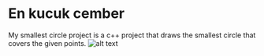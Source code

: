 # En kucuk cember
 My smallest circle project is a c++ project that draws the smallest circle that covers the given points.
 ![alt text](https://github.com/[TopalBugrahan]/[En-kucuk-cember]/daire.?raw=true)

